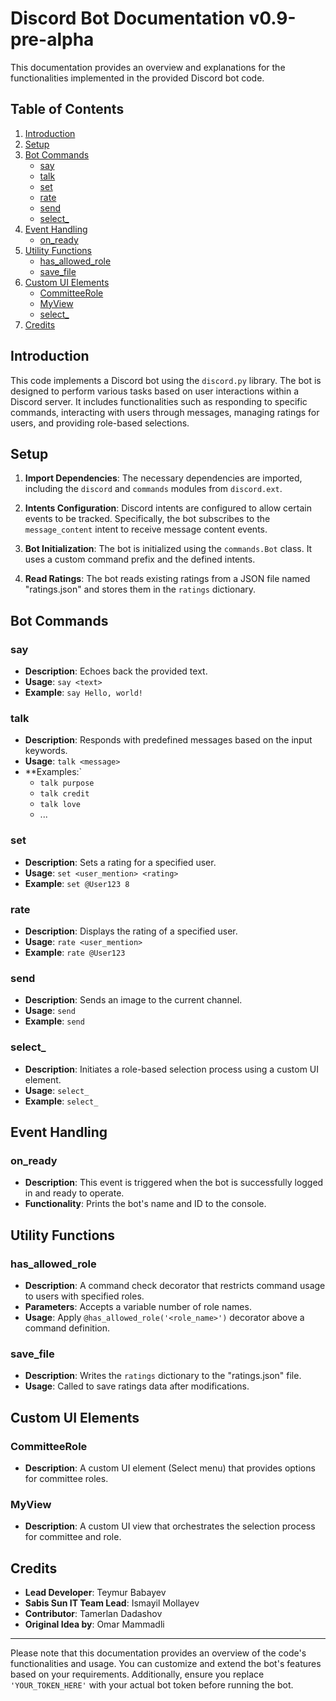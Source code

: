 # Discord Bot Documentation v0.9-pre-alpha

This documentation provides an overview and explanations for the functionalities implemented in the provided Discord bot code.

## Table of Contents

1. [Introduction](#introduction)
2. [Setup](#setup)
3. [Bot Commands](#bot-commands)
   - [say](#say)
   - [talk](#talk)
   - [set](#set)
   - [rate](#rate)
   - [send](#send)
   - [select_](#select_)
4. [Event Handling](#event-handling)
   - [on_ready](#on_ready)
5. [Utility Functions](#utility-functions)
   - [has_allowed_role](#has_allowed_role)
   - [save_file](#save_file)
6. [Custom UI Elements](#custom-ui-elements)
   - [CommitteeRole](#committeerole)
   - [MyView](#myview)
   - [select_](#select_)
7. [Credits](#credits)

## Introduction

This code implements a Discord bot using the `discord.py` library. The bot is designed to perform various tasks based on user interactions within a Discord server. It includes functionalities such as responding to specific commands, interacting with users through messages, managing ratings for users, and providing role-based selections.

## Setup

1. **Import Dependencies**: The necessary dependencies are imported, including the `discord` and `commands` modules from `discord.ext`.

2. **Intents Configuration**: Discord intents are configured to allow certain events to be tracked. Specifically, the bot subscribes to the `message_content` intent to receive message content events.

3. **Bot Initialization**: The bot is initialized using the `commands.Bot` class. It uses a custom command prefix and the defined intents.

4. **Read Ratings**: The bot reads existing ratings from a JSON file named "ratings.json" and stores them in the `ratings` dictionary.

## Bot Commands

### say

- **Description**: Echoes back the provided text.
- **Usage**: `say <text>`
- **Example**: `say Hello, world!`

### talk

- **Description**: Responds with predefined messages based on the input keywords.
- **Usage**: `talk <message>`
- **Examples:`
   - `talk purpose`
   - `talk credit`
   - `talk love`
   - ...

### set

- **Description**: Sets a rating for a specified user.
- **Usage**: `set <user_mention> <rating>`
- **Example**: `set @User123 8`

### rate

- **Description**: Displays the rating of a specified user.
- **Usage**: `rate <user_mention>`
- **Example**: `rate @User123`

### send

- **Description**: Sends an image to the current channel.
- **Usage**: `send`
- **Example**: `send`

### select_

- **Description**: Initiates a role-based selection process using a custom UI element.
- **Usage**: `select_`
- **Example**: `select_`

## Event Handling

### on_ready

- **Description**: This event is triggered when the bot is successfully logged in and ready to operate.
- **Functionality**: Prints the bot's name and ID to the console.

## Utility Functions

### has_allowed_role

- **Description**: A command check decorator that restricts command usage to users with specified roles.
- **Parameters**: Accepts a variable number of role names.
- **Usage**: Apply `@has_allowed_role('<role_name>')` decorator above a command definition.

### save_file

- **Description**: Writes the `ratings` dictionary to the "ratings.json" file.
- **Usage**: Called to save ratings data after modifications.

## Custom UI Elements

### CommitteeRole

- **Description**: A custom UI element (Select menu) that provides options for committee roles.

### MyView

- **Description**: A custom UI view that orchestrates the selection process for committee and role.

## Credits

- **Lead Developer**: Teymur Babayev
- **Sabis Sun IT Team Lead**: Ismayil Mollayev
- **Contributor**: Tamerlan Dadashov
- **Original Idea by**: Omar Mammadli

---

Please note that this documentation provides an overview of the code's functionalities and usage. You can customize and extend the bot's features based on your requirements. Additionally, ensure you replace `'YOUR_TOKEN_HERE'` with your actual bot token before running the bot.
